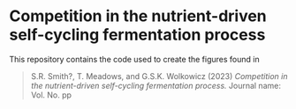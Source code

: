 # Competition in the nutrient-driven self-cycling fermentation process
This repository contains the code used to create the figures found in 
> S.R. Smith?, T. Meadows, and G.S.K. Wolkowicz (2023)  <i>Competition in the nutrient-driven self-cycling fermentation process.</i>  Journal name: Vol. No. pp


